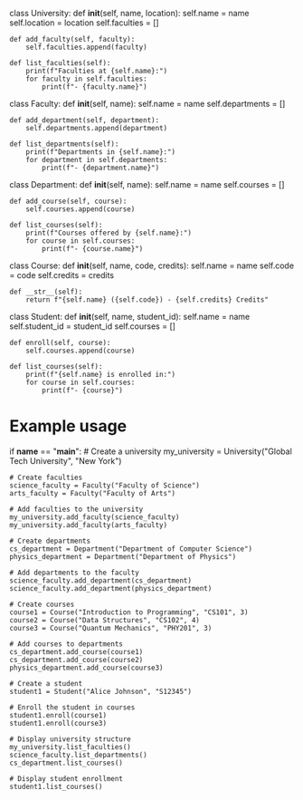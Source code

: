 class University:
    def __init__(self, name, location):
        self.name = name
        self.location = location
        self.faculties = []

    def add_faculty(self, faculty):
        self.faculties.append(faculty)

    def list_faculties(self):
        print(f"Faculties at {self.name}:")
        for faculty in self.faculties:
            print(f"- {faculty.name}")


class Faculty:
    def __init__(self, name):
        self.name = name
        self.departments = []

    def add_department(self, department):
        self.departments.append(department)

    def list_departments(self):
        print(f"Departments in {self.name}:")
        for department in self.departments:
            print(f"- {department.name}")


class Department:
    def __init__(self, name):
        self.name = name
        self.courses = []

    def add_course(self, course):
        self.courses.append(course)

    def list_courses(self):
        print(f"Courses offered by {self.name}:")
        for course in self.courses:
            print(f"- {course.name}")


class Course:
    def __init__(self, name, code, credits):
        self.name = name
        self.code = code
        self.credits = credits

    def __str__(self):
        return f"{self.name} ({self.code}) - {self.credits} Credits"


class Student:
    def __init__(self, name, student_id):
        self.name = name
        self.student_id = student_id
        self.courses = []

    def enroll(self, course):
        self.courses.append(course)

    def list_courses(self):
        print(f"{self.name} is enrolled in:")
        for course in self.courses:
            print(f"- {course}")


# Example usage
if __name__ == "__main__":
    # Create a university
    my_university = University("Global Tech University", "New York")

    # Create faculties
    science_faculty = Faculty("Faculty of Science")
    arts_faculty = Faculty("Faculty of Arts")

    # Add faculties to the university
    my_university.add_faculty(science_faculty)
    my_university.add_faculty(arts_faculty)

    # Create departments
    cs_department = Department("Department of Computer Science")
    physics_department = Department("Department of Physics")

    # Add departments to the faculty
    science_faculty.add_department(cs_department)
    science_faculty.add_department(physics_department)

    # Create courses
    course1 = Course("Introduction to Programming", "CS101", 3)
    course2 = Course("Data Structures", "CS102", 4)
    course3 = Course("Quantum Mechanics", "PHY201", 3)

    # Add courses to departments
    cs_department.add_course(course1)
    cs_department.add_course(course2)
    physics_department.add_course(course3)

    # Create a student
    student1 = Student("Alice Johnson", "S12345")

    # Enroll the student in courses
    student1.enroll(course1)
    student1.enroll(course3)

    # Display university structure
    my_university.list_faculties()
    science_faculty.list_departments()
    cs_department.list_courses()

    # Display student enrollment
    student1.list_courses()
